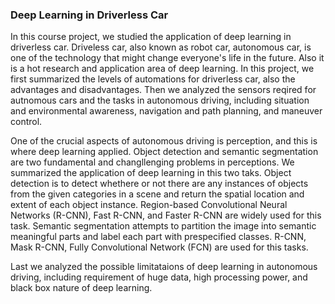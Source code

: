 ### Deep Learning in Driverless Car
In this course project, we studied the application of deep learning in driverless car. Driveless car, also known as robot car, autonomous car, is one of the technology that might change everyone's life in the future. Also it is a hot research and application area of deep learning. In this project, we first summarized the levels of automations for driverless car, also the advantages and disadvantages. Then we analyzed the sensors reqired for autnomous cars and the tasks in autonomous driving, including situation and environmental awareness, navigation and path planning, and maneuver control. 

One of the crucial aspects of autonomous driving is perception, and this is where deep learning applied. Object detection and semantic segmentation are two fundamental and changllenging problems in perceptions. We summarized the application of deep learning in this two taks. Object detection is to detect whethere or not there are any instances of objects from the given categories in a scene and return the spatial location and extent of each object instance. Region-based Convolutional Neural Networks (R-CNN), Fast R-CNN, and Faster R-CNN are widely used for this task. Semantic segmentation attempts to partition the image into semantic meaningful parts and label each part with prespecified classes. R-CNN, Mask R-CNN, Fully Convolutional Network (FCN) are used for this tasks. 

Last we analyzed the possible limitataions of deep learning in autonomous driving, including requirement of huge data, high processing power, and black box nature of deep learning. 
